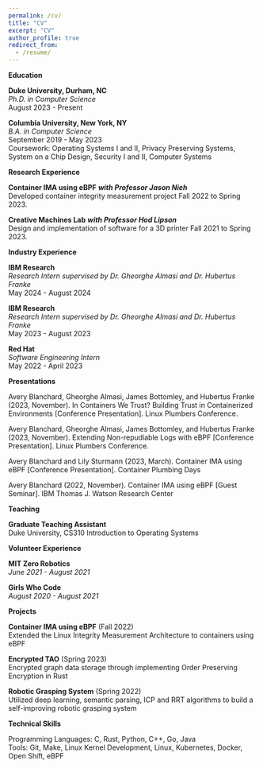 ```yaml
---
permalink: /cv/
title: "CV"
excerpt: "CV"
author_profile: true
redirect_from: 
  - /resume/
---
```


**Education**

**Duke University, Durham, NC** \
*Ph.D. in Computer Science* \
August 2023 - Present 

**Columbia University, New York, NY** \
*B.A. in Computer Science* \
September 2019 - May 2023 \
Coursework: Operating Systems I and II, Privacy Preserving Systems, System on a Chip Design, Security I and II, Computer Systems

**Research Experience**

**Container IMA using eBPF** ***with Professor Jason Nieh*** \
Developed container integrity measurement project Fall 2022 to Spring 2023. 

**Creative Machines Lab** ***with Professor Hod Lipson*** \
Design and implementation of software for a 3D printer Fall 2021 to Spring 2023. 

**Industry Experience**

**IBM Research** \
*Research Intern supervised by Dr. Gheorghe Almasi and Dr. Hubertus Franke* \
May 2024 - August 2024

**IBM Research** \
*Research Intern supervised by Dr. Gheorghe Almasi and Dr. Hubertus Franke* \
May 2023 - August 2023  

**Red Hat** \
*Software Engineering Intern*  \
May 2022 - April 2023

**Presentations**

Avery Blanchard, Gheorghe Almasi, James Bottomley, and Hubertus Franke (2023, November). In Containers We Trust? Building Trust in Containerized Environments [Conference Presentation]. Linux Plumbers Conference. 

Avery Blanchard, Gheorghe Almasi, James Bottomley, and Hubertus Franke (2023, November). Extending Non-repudiable Logs with eBPF [Conference Presentation]. Linux Plumbers Conference. 

Avery Blanchard and Lily Sturmann (2023, March). Container IMA using eBPF [Conference Presentation]. Container Plumbing Days 

Avery Blanchard (2022, November). Container IMA using eBPF [Guest Seminar]. IBM Thomas J. Watson Research Center 

**Teaching**

**Graduate Teaching Assistant** \
Duke University, CS310 Introduction to Operating Systems

**Volunteer Experience**

**MIT Zero Robotics** \
*June 2021 - August 2021*

**Girls Who Code** \
*August 2020 - August 2021*

**Projects**

**Container IMA using eBPF** (Fall 2022) \
Extended the Linux Integrity Measurement Architecture to containers using eBPF

**Encrypted TAO** (Spring 2023) \
Encrypted graph data storage through implementing Order Preserving Encryption in Rust 

**Robotic Grasping System** (Spring 2022) \
Utilized deep learning, semantic parsing, ICP and RRT algorithms to build a self-improving robotic grasping system

**Technical Skills**

Programming Languages: C, Rust, Python, C++, Go, Java \
Tools: Git, Make, Linux Kernel Development, Linux, Kubernetes, Docker, Open Shift, eBPF
